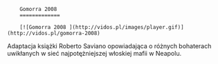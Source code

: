 
        Gomorra 2008 
        =============
        
        [![Gomorra 2008 ](http://vidos.pl/images/player.gif)](http://vidos.pl/gomorra-2008)
        
        
 Adaptacja książki Roberto Saviano opowiadająca o różnych bohaterach uwikłanych w sieć najpotężniejszej włoskiej mafii w Neapolu.
    